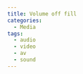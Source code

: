 ```yaml
---
title: Volume off fill
categories:
  - Media
tags:
  - audio
  - video
  - av
  - sound
---
```

